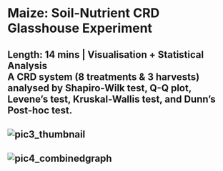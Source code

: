 # Maize: Soil-Nutrient CRD Glasshouse Experiment 
Length: 14 mins | Visualisation + Statistical Analysis  
A CRD system (8 treatments & 3 harvests) analysed by Shapiro-Wilk test, Q-Q plot, Levene’s test, Kruskal-Wallis test, and Dunn’s Post-hoc test.
---
![pic3_thumbnail](https://user-images.githubusercontent.com/81752452/131951946-8d3b817d-5bf2-4037-93ea-2b759f4b5358.png)
---
![pic4_combinedgraph](https://user-images.githubusercontent.com/81752452/131951803-cda00d19-00c2-4c87-8b13-e59446717292.png)
---

